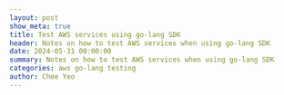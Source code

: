 ```yaml
---
layout: post
show_meta: true
title: Test AWS services using go-lang SDK
header: Notes on how to test AWS services when using go-lang SDK
date: 2024-05-31 00:00:00
summary: Notes on how to test AWS services when using go-lang SDK
categories: aws go-lang testing
author: Chee Yeo
---
```


